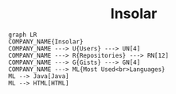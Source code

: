 <h1 align="center">Insolar</h1>

```mermaid
graph LR
COMPANY_NAME{Insolar}
COMPANY_NAME ---> U{Users} ---> UN[4]
COMPANY_NAME ---> R{Repositories} ---> RN[12]
COMPANY_NAME ---> G{Gists} ---> GN[4]
COMPANY_NAME ---> ML{Most Used<br>Languages}
ML --> Java[Java]
ML --> HTML[HTML]
```
